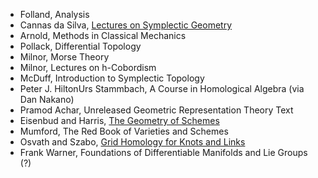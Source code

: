 - Folland, Analysis
- Cannas da Silva, [Lectures on Symplectic Geometry](https://people.math.ethz.ch/~acannas/Papers/lsg.pdf)
- Arnold, Methods in Classical Mechanics
- Pollack, Differential Topology
- Milnor, Morse Theory
- Milnor, Lectures on h-Cobordism
- McDuff, Introduction to Symplectic Topology
- Peter J. HiltonUrs Stammbach, A Course in Homological Algebra (via Dan Nakano)
- Pramod Achar, Unreleased Geometric Representation Theory Text
- Eisenbud and Harris, [The Geometry of Schemes](https://www.maths.ed.ac.uk/~v1ranick/papers/eisenbudharris.pdf)
- Mumford, The Red Book of Varieties and Schemes
- Osvath and Szabo, [Grid Homology for Knots and Links](https://web.math.princeton.edu/~petero/GridHomologyBook.pdf)
- Frank Warner, Foundations of Differentiable Manifolds and Lie Groups (?)
